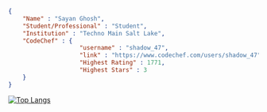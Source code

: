```json
{
    "Name" : "Sayan Ghosh",
    "Student/Professional" : "Student",
    "Institution" : "Techno Main Salt Lake",
    "CodeChef" : {
                    "username" : "shadow_47",
                    "link" : "https://www.codechef.com/users/shadow_47",
                    "Highest Rating" : 1771,
                    "Highest Stars" : 3
    }
}
```

[![Top Langs](https://github-readme-stats.vercel.app/api/top-langs/?username=Shadow129-sys&layout=compact&theme=github_dark&show_icons=true)](https://github.com/Shadow129-sys)
<!--
**Shadow129-sys/Shadow129-sys** is a ✨ _special_ ✨ repository because its `README.md` (this file) appears on your GitHub profile.

Here are some ideas to get you started:

- 🔭 I’m currently working on ...
- 🌱 I’m currently learning ...
- 👯 I’m looking to collaborate on ...
- 🤔 I’m looking for help with ...
- 💬 Ask me about ...
- 📫 How to reach me: ...
- 😄 Pronouns: ...
- ⚡ Fun fact: ...
-->

